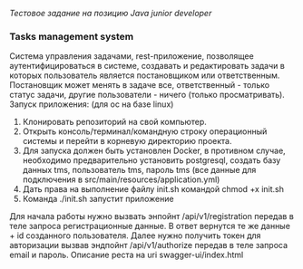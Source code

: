 <i>Тестовое задание на позицию Java junior developer</i>
<h3>Tasks management system</h3>
Cистема управления задачами, rest-приложение, позволящее аутентифицироваться в системе, создавать и редактировать задачи
в которых пользователь является постановщиком или ответственным. Постановщик может менять в задаче все, ответственный - только статус задачи, другие пользователи - ничего
(только просматривать).
Запуск приложения: (для ос на базе linux)
<ol>
    <li>Клонировать репозиторий на свой компьютер.</li>
    <li>Открыть консоль/терминал/командную строку операционный системы и перейти в корневую директорию проекта.</li>
    <li>Для запуска должен быть установлен Docker, в противном случае, необходимо предварительно установить postgresql, создать базу данных
    tms, пользователь tms, пароль tms (все данные для подключения в src/main/resources/application.yml)</li>
    <li>Дать права на выполнение файлу init.sh командой chmod +x init.sh</li>
    <li>Команда ./init.sh запустит приложение</li>
</ol>
Для начала работы нужно вызвать энпойнт /api/v1/registration передав в теле запроса регистрационные данные. В ответ вернутся те же данные + id созданного пользователя.
Далее нужно получить токен для авторизации вызвав эндпойнт /api/v1/authorize передав в теле запроса email и пароль.
Описание реста на uri swagger-ui/index.html
